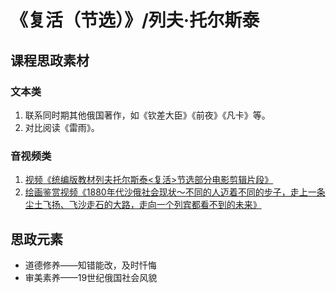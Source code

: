 # 《复活（节选）》/列夫·托尔斯泰

## 课程思政素材

### 文本类

1. 联系同时期其他俄国著作，如《钦差大臣》《前夜》《凡卡》等。
2. 对比阅读《雷雨》。

### 音视频类

1. [视频《统编版教材列夫托尔斯泰<复活>节选部分电影剪辑片段》](https://www.bilibili.com/video/av335789369/?vd_source=9dd28950c31bfacab6a9020e0908c63f)
2. [绘画鉴赏视频《1880年代沙俄社会现状～不同的人迈着不同的步子，走上一条尘土飞扬、飞沙走石的大路，走向一个列宾都看不到的未来》](https://www.bilibili.com/video/BV1y44y1X75a/?spm_id_from=333.337.search-card.all.click&vd_source=9dd28950c31bfacab6a9020e0908c63f)

## 思政元素

- 道德修养——知错能改，及时忏悔
- 审美素养——19世纪俄国社会风貌


